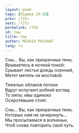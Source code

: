 ```yaml
---
layout: poem
tags: [Лірыка 19-20]
prev: /725/
next: /727/
permalink: /726
id: Сны
title: Сны
author: МІХАІЛ РАСОЛАЎ
lang: ru
---
```



Сны... Вы, как призрачные тени,  
Врываетесь в ночной покой:  
Срывает листья дождь осенний,  
Метет метель на мостовой.  

Тяжелых облаков потоки  
Вдруг испугают робкий взгляд.  
То липы, ивы одиноко  
Осиротевшие стоят.  

Сны... Вы, как призрачные тени,  
Которых нам не зачеркнуть...  
Мы просыпаемся в волненьи,  
Чтоб снова повторить свой путь.  
